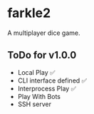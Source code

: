 # farkle2
A multiplayer dice game. 

## ToDo for v1.0.0 
- Local Play ✅
- CLI interface defined ✅
- Interprocess Play ✅
- Play With Bots
- SSH server 
